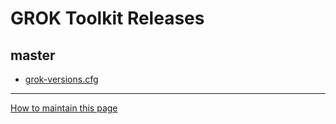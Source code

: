 # GROK Toolkit Releases

## master

- [grok-versions.cfg](releases/master/grok-versions.cfg)


_____

[How to maintain this page](HOWTO.md)
